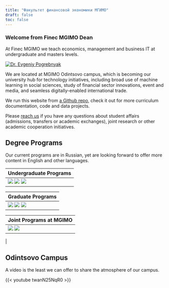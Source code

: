 ```yaml
---
title: "Факультет финансовой экономики МГИМО"
draft: false
toc: false
---
```


### Welcome from Finec MGIMO Dean

At Finec MGIMO we teach economics, management and business IT
at undergraduate and masters levels. 

<a href="https://mgimo.ru/people/pogrebnyak/" class="float-left mr-3 pt-2">
<img
    src="https://mgimo.ru/upload/iblock/341/pogrebnyak.jpg"
    alt="Dr. Evgeniy Pogrebnyak"
    title="Dr. Evgeniy Pogrebnyak"
    class="rounded-photo"
/>
</a>

We are located at MGIMO Odintsovo campus, which is 
becoming our university hub for technology initiatives, 
including broad use of machine learning in social sciences,
study of financial sector innovations, event and media, and 
seamless digitally-enabled international trade. 

We run this website from [a Github repo](https://github.com/finec-mgimo), 
check it out for more curriculum documentation, code and data projects.

Please [reach us](/contacts) if you have any questions 
about student affairs (admissions, transfers or
academic exchanges), joint research or other academic 
cooperation initiatives.

## Degree Programs

Our current programs are in Russian, yet are looking forward 
to offer more content in English and other languages.

[econ]: /program/undergrad/economics
[management]: /program/undergrad/management
[itmb]: /program/undergrad/itmb
[ai]: https://ai.mgimo.ru
[ved]: /program/graduate/firm-economics-ved
[it]: /program/graduate/it-economics-and-data-management
[event]: https://event.mgimo.ru/
[emba]: /program/executive/emba


| Undergraduate Programs                                                                                                                                                                                                         |
| ------------------------------------------------------------------------------------------------------------------------------------------------------------------------------------------------------------------- |
| [![](<https://img.shields.io/badge/Economics-blue>)][econ] [![](<https://img.shields.io/badge/Management-blue>)][management] [![](<https://img.shields.io/badge/Business_IT-blue>)][itmb] |

<div></div>

| Graduate  Programs                                                                                                                                                                                                               |
| ----------------------------------------------------------------------------------------------------------------------------------------------------------------------------------------------------------------------------- |
| [![](https://img.shields.io/badge/Firm_Economics_and_Foreign_Trade-005E7C)][ved] [![](https://img.shields.io/badge/Artificial_Intelligence-005E7C)][ai] [![](https://img.shields.io/badge/IT_Economics_and_Data_Management-005E7C)][it] |

| Joint Programs at MGIMO                                                                                                                                                          |
| ----------------------------------------------------------------------------------------------------------------------------------------------------------------------------------------------------------------- |
| ![](https://img.shields.io/badge/Administrative_and_Financial_law-blue) [![](https://img.shields.io/badge/Event_Management-005E7C)][event] 
<!--
[![](https://img.shields.io/badge/Executive_MBA-F93943)][emba] 
-->
|

## Odintsovo Campus

A video is the least we can offer to share the atmosphere of our campus.

{{< youtube twanN25NqR0 >}}
